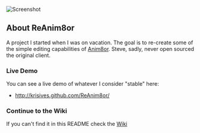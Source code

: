 ![Screenshot](http://i.imgur.com/0n49Ya0.jpg)

## About ReAnim8or
A project I started when I was on vacation. The goal is to re-create some of the simple
editing capabilities of [Anim8or](http://anim8or.com/main/index.html). Steve, sadly,
never open sourced the original client.

### Live Demo
You can see a live demo of whatever I consider "stable" here:

* http://krisives.github.com/ReAnim8or/

### Continue to the Wiki
If you can't find it in this README check the [Wiki](https://github.com/krisives/ReAnim8or/wiki)
